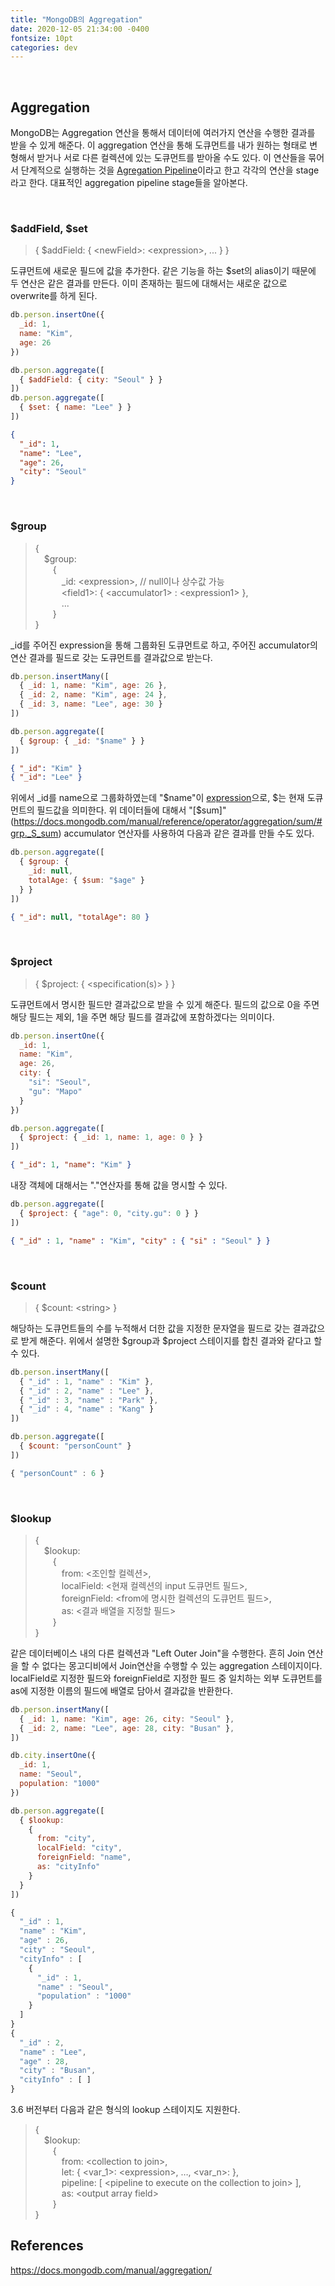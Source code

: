 ```yaml
---
title: "MongoDB의 Aggregation"
date: 2020-12-05 21:34:00 -0400
fontsize: 10pt
categories: dev
---
```


<br>

## Aggregation

MongoDB는 Aggregation 연산을 통해서 데이터에 여러가지 연산을 수행한 결과를 받을 수 있게 해준다. 이 aggregation 연산을 통해  도큐먼트를 내가 원하는 형태로 변형해서 받거나 서로 다른 컬렉션에 있는 도큐먼트를 받아올 수도 있다. 이 연산들을 묶어서 단계적으로 실행하는 것을 [Agregation Pipeline](https://docs.mongodb.com/manual/core/aggregation-pipeline/)이라고 한고 각각의 연산을 stage라고 한다. 대표적인 aggregation pipeline stage들을 알아본다.

<br>

### \$addField, \$set

> { $addField: { \<newField>: \<expression>, ... } }

도큐먼트에 새로운 필드에 값을 추가한다. 같은 기능을 하는 \$set의 alias이기 때문에 두 연산은 같은 결과를 만든다. 이미 존재하는 필드에 대해서는 새로운 값으로 overwrite를 하게 된다.  

~~~javascript
db.person.insertOne({
  _id: 1,
  name: "Kim",
  age: 26
})

db.person.aggregate([
  { $addField: { city: "Seoul" } }
])
db.person.aggregate([
  { $set: { name: "Lee" } }
])
~~~

~~~json
{
  "_id": 1,
  "name": "Lee",
  "age": 26,
  "city": "Seoul"
}
~~~

<br>

### \$group

> {<br>
> &emsp;$group:<br>
> &emsp;&emsp;{<br>
> &emsp;&emsp;&emsp;_id: \<expression>, // null이나 상수값 가능<br>
> &emsp;&emsp;&emsp;\<field1>: { \<accumulator1> : \<expression1> },<br>
> &emsp;&emsp;&emsp;...<br>
> &emsp;&emsp;}<br>
> }

_id를 주어진 expression을 통해 그룹화된 도큐먼트로 하고, 주어진 accumulator의 연산 결과를 필드로 갖는 도큐먼트를 결과값으로 받는다.

~~~javascript
db.person.insertMany([
  { _id: 1, name: "Kim", age: 26 },
  { _id: 2, name: "Kim", age: 24 },
  { _id: 3, name: "Lee", age: 30 }
])

db.person.aggregate([
  { $group: { _id: "$name" } }
])
~~~

~~~json
{ "_id": "Kim" }
{ "_id": "Lee" }
~~~

위에서 _id를 name으로 그룹화하였는데 "\$name"이 [expression](https://docs.mongodb.com/manual/meta/aggregation-quick-reference/#expressions)으로, \$<field>는 현재 도큐먼트의 필드값을 의미한다. 위 데이터들에 대해서 "[\$sum]"(https://docs.mongodb.com/manual/reference/operator/aggregation/sum/#grp._S_sum) accumulator 연산자를 사용하여 다음과 같은 결과를 만들 수도 있다.

~~~javascript
db.person.aggregate([
  { $group: { 
    _id: null,
    totalAge: { $sum: "$age" }
  } }
])
~~~

~~~json
{ "_id": null, "totalAge": 80 }
~~~

<br>

### \$project

> { $project: { <specification(s)> } }

도큐먼트에서 명시한 필드만 결과값으로 받을 수 있게 해준다. 필드의 값으로 0을 주면 해당 필드는 제외, 1을 주면 해당 필드를 결과값에 포함하겠다는 의미이다.

~~~javascript
db.person.insertOne({
  _id: 1,
  name: "Kim",
  age: 26,
  city: {
    "si": "Seoul",
    "gu": "Mapo"
  }
})

db.person.aggregate([
  { $project: { _id: 1, name: 1, age: 0 } }
])
~~~

~~~json
{ "_id": 1, "name": "Kim" }
~~~

내장 객체에 대해서는 "."연산자를 통해 값을 명시할 수 있다.

~~~javascript
db.person.aggregate([
  { $project: { "age": 0, "city.gu": 0 } }
])
~~~

~~~json
{ "_id" : 1, "name" : "Kim", "city" : { "si" : "Seoul" } }
~~~

<br>

### \$count

> { $count: \<string> }

해당하는 도큐먼트들의 수를 누적해서 더한 값을 지정한 문자열을 필드로 갖는 결과값으로 받게 해준다. 위에서 설명한 \$group과 \$project 스테이지를 합친 결과와 같다고 할 수 있다.

~~~javascript
db.person.insertMany([
  { "_id" : 1, "name" : "Kim" },
  { "_id" : 2, "name" : "Lee" },
  { "_id" : 3, "name" : "Park" },
  { "_id" : 4, "name" : "Kang" }
])

db.person.aggregate([
  { $count: "personCount" }
])
~~~
~~~javascript
{ "personCount" : 6 }
~~~

<br>

### \$lookup

> {<br>
> &emsp;$lookup:<br>
> &emsp;&emsp;{<br>
> &emsp;&emsp;&emsp;from: \<조인할 컬렉션>,<br>
> &emsp;&emsp;&emsp;localField: \<현재 컬렉션의 input 도큐먼트 필드>,<br>
> &emsp;&emsp;&emsp;foreignField: \<from에 명시한 컬렉션의 도큐먼트 필드>,<br>
> &emsp;&emsp;&emsp;as: \<결과 배열을 지정할 필드><br>
> &emsp;&emsp;}<br>
> }

같은 데이터베이스 내의 다른 컬렉션과 "Left Outer Join"을 수행한다. 흔히 Join 연산을 할 수 없다는 몽고디비에서 Join연산을 수행할 수 있는 aggregation 스테이지이다. localField로 지정한 필드와 foreignField로 지정한 필드 중 일치하는 외부 도큐먼트를 as에 지정한 이름의 필드에 배열로 담아서 결과값을 반환한다.

~~~javascript
db.person.insertMany([
  { _id: 1, name: "Kim", age: 26, city: "Seoul" },
  { _id: 2, name: "Lee", age: 28, city: "Busan" },
])

db.city.insertOne({
  _id: 1,
  name: "Seoul",
  population: "1000"
})

db.person.aggregate([
  { $lookup:
    {
      from: "city",
      localField: "city",
      foreignField: "name",
      as: "cityInfo"
    }
  }
])
~~~
~~~javascript
{
  "_id" : 1,
  "name" : "Kim",
  "age" : 26,
  "city" : "Seoul",
  "cityInfo" : [
    {
      "_id" : 1,
      "name" : "Seoul",
      "population" : "1000"
    }
  ]
}
{
  "_id" : 2,
  "name" : "Lee",
  "age" : 28,
  "city" : "Busan",
  "cityInfo" : [ ]
}
~~~

3.6 버전부터 다음과 같은 형식의 lookup 스테이지도 지원한다.

> {<br>
> &emsp;$lookup:<br>
> &emsp;&emsp;{<br>
> &emsp;&emsp;&emsp;from: \<collection to join>,<br>
> &emsp;&emsp;&emsp;let: { \<var_1>: \<expression>, …, \<var_n>: <expression> },<br>
> &emsp;&emsp;&emsp;pipeline: [ \<pipeline to execute on the collection to join> ],<br>
> &emsp;&emsp;&emsp;as: \<output array field><br>
> &emsp;&emsp;}<br>
> }


## References

<https://docs.mongodb.com/manual/aggregation/>


